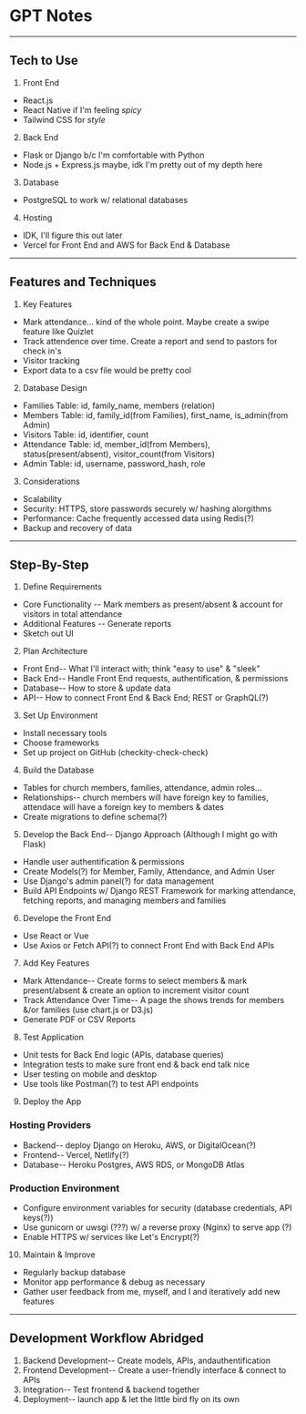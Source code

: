 # GPT Notes

--- 
## Tech to Use

1. Front End
- React.js 
- React Native if I'm feeling *spicy*
- Tailwind CSS for *style*

2. Back End
- Flask or Django b/c I'm comfortable with Python
- Node.js + Express.js maybe, idk I'm pretty out of my depth here

3. Database
- PostgreSQL to work w/ relational databases 

4. Hosting
- IDK, I'll figure this out later 
- Vercel for Front End and AWS for Back End & Database 

---
## Features and Techniques 
1. Key Features 
- Mark attendance... kind of the whole point. Maybe create a swipe feature like Quizlet
- Track attendence over time. Create a report and send to pastors for check in's
- Visitor tracking
- Export data to a csv file would be pretty cool

2. Database Design 
- Families Table: id, family_name, members (relation)
- Members Table: id, family_id(from Families), first_name, is_admin(from Admin)
- Visitors Table: id, identifier, count
- Attendance Table: id, member_id(from Members), status(present/absent), visitor_count(from Visitors)
- Admin Table: id, username, password_hash, role

3. Considerations
- Scalability
- Security: HTTPS, store passwords securely w/ hashing alorgithms 
- Performance: Cache frequently accessed data using Redis(?)
- Backup and recovery of data

---
## Step-By-Step
1. Define Requirements
- Core Functionality -- Mark members as present/absent & account for visitors in total attendance
- Additional Features -- Generate reports 
- Sketch out UI

2. Plan Architecture 
- Front End-- What I'll interact with; think "easy to use" & "sleek"
- Back End-- Handle Front End requests, authentification, & permissions
- Database-- How to store & update data
- API-- How to connect Front End & Back End; REST or GraphQL(?)

3. Set Up Environment 
- Install necessary tools 
- Choose frameworks 
- Set up project on GitHub (checkity-check-check)

4. Build the Database
- Tables for church members, families, attendance, admin roles...
- Relationships-- church members will have foreign key to families, attendace will have a foreign key to members & dates 
- Create migrations to define schema(?)

5. Develop the Back End-- Django Approach (Although I might go with Flask)
- Handle user authentification & permissions
- Create Models(?) for Member, Family, Attendance, and Admin User
- Use Django's admin panel(?) for data management
- Build API Endpoints w/ Django REST Framework for marking attendance, fetching reports, and managing members and families

6. Develope the Front End 
- Use React or Vue 
- Use Axios or Fetch API(?) to connect Front End with Back End APIs 

7. Add Key Features 
- Mark Attendance-- Create forms to select members & mark present/absent & create an option to increment visitor count
- Track Attendance Over Time-- A page the shows trends for members &/or families (use chart.js or D3.js)
- Generate PDF or CSV Reports 

8. Test Application
- Unit tests for Back End logic (APIs, database queries)
- Integration tests to make sure front end & back end talk nice 
- User testing on mobile and desktop
- Use tools like Postman(?) to test API endpoints

9. Deploy the App
### Hosting Providers
- Backend-- deploy Django on Heroku, AWS, or DigitalOcean(?)
- Frontend-- Vercel, Netlify(?)
- Database-- Heroku Postgres, AWS RDS, or MongoDB Atlas
### Production Environment
- Configure environment variables for security (database credentials, API keys(?))
- Use gunicorn or uwsgi (???) w/ a reverse proxy (Nginx) to serve app (?)
- Enable HTTPS w/ services like Let's Encrypt(?)

10. Maintain & Improve 
- Regularly backup database
- Monitor app performance & debug as necessary 
- Gather user feedback from me, myself, and I and iteratively add new features

---
## Development Workflow Abridged 
1. Backend Development-- Create models, APIs, andauthentification
2. Frontend Development-- Create a user-friendly interface & connect to APIs 
3. Integration-- Test frontend & backend together
4. Deployment-- launch app & let the little bird fly on its own
